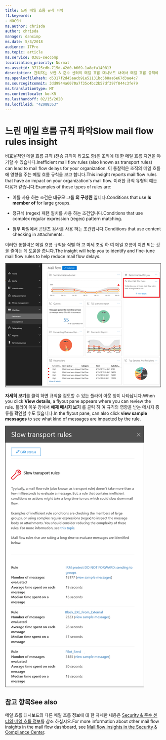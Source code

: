 ```yaml
---
title: 느린 메일 흐름 규칙 파악
f1.keywords:
- NOCSH
ms.author: chrisda
author: chrisda
manager: dansimp
ms.date: 5/3/2018
audience: ITPro
ms.topic: article
ms.service: O365-seccomp
localization_priority: Normal
ms.assetid: 37125cdb-715d-42d0-b669-1a8efa140813
description: 관리자는 보안 & 준수 센터의 메일 흐름 대시보드 내에서 메일 흐름 규칙에 대 한 자세한 정보를 확인할 수 있습니다.
ms.openlocfilehash: d5317f2d45aacb91e51131bc5b8aa6e67d3ae4c7
ms.sourcegitcommit: 3dd9944a6070a7f35c4bc2b57df397f844c3fe79
ms.translationtype: MT
ms.contentlocale: ko-KR
ms.lasthandoff: 02/15/2020
ms.locfileid: "42088363"
---
```

# <a name="slow-mail-flow-rules-insight"></a><span data-ttu-id="8247a-103">느린 메일 흐름 규칙 파악</span><span class="sxs-lookup"><span data-stu-id="8247a-103">Slow mail flow rules insight</span></span>

<span data-ttu-id="8247a-104">비효율적인 메일 흐름 규칙 (전송 규칙이 라고도 함)은 조직에 대 한 메일 흐름 지연을 야기할 수 있습니다.</span><span class="sxs-lookup"><span data-stu-id="8247a-104">Inefficient mail flow rules (also known as transport rules) can lead to mail flow delays for your organization.</span></span> <span data-ttu-id="8247a-105">이 통찰력은 조직의 메일 흐름에 영향을 주는 메일 흐름 규칙을 보고 합니다.</span><span class="sxs-lookup"><span data-stu-id="8247a-105">This insight reports mail flow rules that have an impact on your organization's mail flow.</span></span> <span data-ttu-id="8247a-106">이러한 규칙 유형의 예는 다음과 같습니다.</span><span class="sxs-lookup"><span data-stu-id="8247a-106">Examples of these types of rules are:</span></span>

- <span data-ttu-id="8247a-107">이를 사용 하는 조건은 대규모 그룹 **의 구성원** 입니다.</span><span class="sxs-lookup"><span data-stu-id="8247a-107">Conditions that use **Is member of** for large groups.</span></span>

- <span data-ttu-id="8247a-108">정규식 (regex) 패턴 일치를 사용 하는 조건입니다.</span><span class="sxs-lookup"><span data-stu-id="8247a-108">Conditions that use complex regular expression (regex) pattern matching.</span></span>

- <span data-ttu-id="8247a-109">첨부 파일에서 콘텐츠 검사를 사용 하는 조건입니다.</span><span class="sxs-lookup"><span data-stu-id="8247a-109">Conditions that use content checking in attachments.</span></span>

<span data-ttu-id="8247a-110">이러한 통찰력은 메일 흐름 규칙을 식별 하 고 미세 조정 하 여 메일 흐름이 지연 되는 것을 줄이는 데 도움을 줍니다.</span><span class="sxs-lookup"><span data-stu-id="8247a-110">The insight will help you to identify and fine-tune mail flow rules to help reduce mail flow delays.</span></span>

![보안 & 준수 센터의 메일 흐름 대시보드를 통한 메일 흐름 규칙에 대 한 자세한 정보](../../media/1dd90faa-f065-4b10-8b47-d35dc127fc26.png)

<span data-ttu-id="8247a-112">**자세히 보기**를 클릭 하면 규칙을 검토할 수 있는 플라이 아웃 창이 나타납니다.</span><span class="sxs-lookup"><span data-stu-id="8247a-112">When you click **View details**, a flyout pane appears where you can review the rule.</span></span> <span data-ttu-id="8247a-113">플라이 아웃 창에서 **예제 메시지 보기** 를 클릭 하 여 규칙의 영향을 받는 메시지 종류를 확인할 수도 있습니다.</span><span class="sxs-lookup"><span data-stu-id="8247a-113">In the flyout pane, can also click **view sample messages** to see what kind of messages are impacted by the rule.</span></span>

![메일 흐름 대시보드의 느린 메일 흐름 규칙 이해에서 세부 정보 보기를 클릭 한 후의 플라이 아웃 창](../../media/2cbd43b7-1f21-4338-a70c-7b50de5c69cd.png)

## <a name="see-also"></a><span data-ttu-id="8247a-115">참고 항목</span><span class="sxs-lookup"><span data-stu-id="8247a-115">See also</span></span>

<span data-ttu-id="8247a-116">메일 흐름 대시보드의 다른 메일 흐름 정보에 대 한 자세한 내용은 [Security & 준수 센터의 메일 흐름 정보](mail-flow-insights-v2.md)를 참조 하십시오.</span><span class="sxs-lookup"><span data-stu-id="8247a-116">For more information about other mail flow insights in the mail flow dashboard, see [Mail flow insights in the Security & Compliance Center](mail-flow-insights-v2.md).</span></span>
